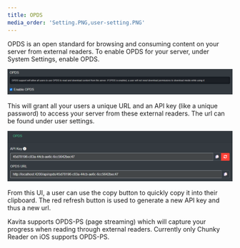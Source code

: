 ```yaml
---
title: OPDS
media_order: 'Setting.PNG,user-setting.PNG'
---
```


OPDS is an open standard for browsing and consuming content on your server from external readers. To enable OPDS for your server, under System Settings, enable OPDS.

![Setting](Setting.PNG "Setting")

This will grant all your users a unique URL and an API key (like a unique password) to access your server from these external readers. The url can be found under user settings.

![user-setting](user-setting.PNG "user-setting")

From this UI, a user can use the copy button to quickly copy it into their clipboard. The red refresh button is used to generate a new API key and thus a new url.

Kavita supports OPDS-PS (page streaming) which will capture your progress when reading through external readers. Currently only Chunky Reader on iOS supports OPDS-PS. 